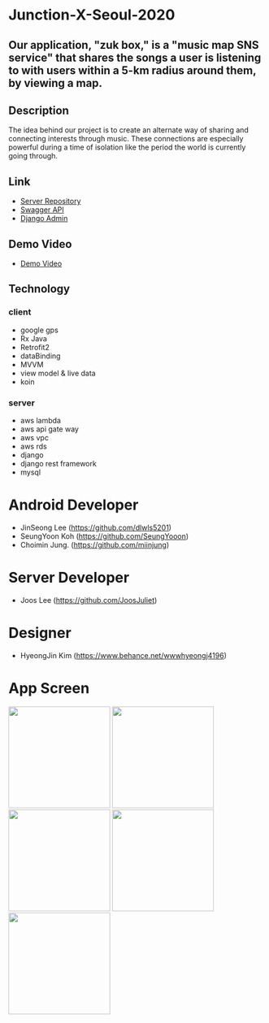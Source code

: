 # Junction-X-Seoul-2020

## Our application, "zuk box,"  is a "music map SNS service" that shares the songs a user is listening to with users within a 5-km radius around them, by viewing a map.

## Description
The idea behind our project is to create an alternate way of sharing and connecting interests through music. These connections are especially powerful during a time of isolation like the period the world is currently going through. 

## Link
- [Server Repository](https://github.com/JoosJuliet/Junction-X-Seoul-2020/tree/master)
- [Swagger API](https://nd03h1ctuj.execute-api.ap-northeast-2.amazonaws.com/prod/swagger/)
- [Django Admin](https://21sx5ch894.execute-api.ap-northeast-2.amazonaws.com/prod/admin/login/?next=/prod/admin/)

## Demo Video
- [Demo Video](https://www.youtube.com/watch?v=PGJOvwUSjnQ&feature=youtu.be)

## Technology

### client
- google gps
- Rx Java
- Retrofit2
- dataBinding
- MVVM
- view model & live data
- koin

### server
- aws lambda
- aws api gate way
- aws vpc
- aws rds
- django
- django rest framework
- mysql

# Android Developer
- JinSeong Lee  (https://github.com/dlwls5201)
- SeungYoon Koh (https://github.com/SeungYooon)
- Choimin Jung. (https://github.com/miinjung)

# Server Developer
- Joos Lee (https://github.com/JoosJuliet)

# Designer
- HyeongJin Kim (https://www.behance.net/wwwhyeongj4196)

# App Screen 

<img src="https://user-images.githubusercontent.com/40010002/95671096-e5690b80-0bcd-11eb-8026-63a71d24b088.png" width="200">

<img src="https://user-images.githubusercontent.com/40010002/95671099-ee59dd00-0bcd-11eb-954c-5469b9f87d03.png" width="200">

<img src="https://user-images.githubusercontent.com/40010002/95671100-f023a080-0bcd-11eb-9d43-a54f6b5abded.png" width="200">

<img src="https://user-images.githubusercontent.com/40010002/95671102-f154cd80-0bcd-11eb-8d40-d7b4e0a6956e.png" width="200">

<img src="https://user-images.githubusercontent.com/40010002/95671103-f285fa80-0bcd-11eb-8587-aca2868d1539.png" width="200">
